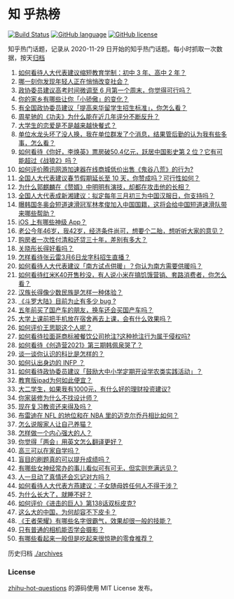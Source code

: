 # 知 乎热榜
[![Build Status](https://github.com/ToWeLong/zhihu-hot-questions/workflows/CI/badge.svg)](https://github.com/ToWeLong/zhihu-hot-questions/actions)
[![GitHub language](https://img.shields.io/badge/language-golang-orange.svg)](https://golang.org/)
[![GitHub license](https://img.shields.io/github/license/ToWeLong/zhihu-hot-questions)](https://github.com/ToWeLong/zhihu-hot-questions/blob/main/LICENSE)

知乎热门话题，记录从 2020-11-29 日开始的知乎热门话题。每小时抓取一次数据，按天[归档](./archives)

<!-- BEGIN -->

1. [如何看待人大代表建议缩短教育学制：初中 3 年、高中 2 年？](https://www.zhihu.com/question/447858027)
1. [哪一刻你发现年轻人正在悄悄改变社会？](https://www.zhihu.com/question/447184915)
1. [政协委员建议高考时间微调至 6 月第一个周末，你觉得可行吗？](https://www.zhihu.com/question/447599285)
1. [你的家乡有哪些让你「小骄傲」的变化？](https://www.zhihu.com/question/447184809)
1. [有全国政协委员建议「提高来华留学生招生标准」，你怎么看？](https://www.zhihu.com/question/447820849)
1. [周星驰的《功夫》为什么能在近几年评分不断反升？](https://www.zhihu.com/question/447705926)
1. [大学生的恋爱是不是越来越快餐式？](https://www.zhihu.com/question/447088569)
1. [单位水龙头坏了没人换，我在单位群发了个消息，结果管后勤的认为我有些多事，怎么看？](https://www.zhihu.com/question/375794696)
1. [如何看待《你好，李焕英》票房破50.4亿元，跃居中国影史第 2 位？它有可能超过《战狼2》吗？](https://www.zhihu.com/question/447891798)
1. [如何评价腾讯网游加速器在线商城低价出售《鬼谷八荒》的行为?](https://www.zhihu.com/question/447858056)
1. [全国人大代表建议春节假期延长至 10 天，你赞成吗？可行性如何？](https://www.zhihu.com/question/447939211)
1. [为什么郭麒麟在《赘婿》中明明有演技，却都在攻击他的长相？](https://www.zhihu.com/question/445490691)
1. [全国人大代表成新湘建议：拟定每年三月初三为中国汉服日，你支持吗？](https://www.zhihu.com/question/448032645)
1. [曝韩国冬奥会短道速滑冠军林孝俊加入中国国籍，这将会给中国短道速滑队带来哪些帮助？](https://www.zhihu.com/question/447951641)
1. [iOS 上有哪些神级 App？](https://www.zhihu.com/question/27699000)
1. [老公今年46岁，我42岁，经济条件尚可，想要个二胎，想听听大家的意见？](https://www.zhihu.com/question/267278277)
1. [购房者一次性付清和还贷三十年，差别有多大？](https://www.zhihu.com/question/440197525)
1. [关晓彤长得好看吗？](https://www.zhihu.com/question/447247902)
1. [怎样看待张云雷3月6日龙字科招生直播？](https://www.zhihu.com/question/447952829)
1. [如何看待人大代表建议「南方试点供暖」？你认为南方需要供暖吗？](https://www.zhihu.com/question/447901951)
1. [如何看待红米K40开售秒没，有人说小米在搞饥饿营销、套路消费者，你怎么看？](https://www.zhihu.com/question/447475053)
1. [汉族长得像少数民族是怎样一种体验？](https://www.zhihu.com/question/57456427)
1. [《斗罗大陆》目前为止有多少 bug ?](https://www.zhihu.com/question/445980899)
1. [五年前买了国产车的朋友，换车还会买国产车吗？](https://www.zhihu.com/question/327513108)
1. [大学上课前把手机放在宿舍再去上课，会有什么效果吗？](https://www.zhihu.com/question/434955424)
1. [如何评价王思聪这个人呢？](https://www.zhihu.com/question/291055358)
1. [如何看待拉面哥商标被餐饮公司抢注?这种抢注行为属于侵权吗?](https://www.zhihu.com/question/447705170)
1. [如何看待《创造营2021》第三期韩佩泉哭了？](https://www.zhihu.com/question/447938117)
1. [谈一谈你认识的科比是怎样的？](https://www.zhihu.com/question/446904852)
1. [如何认出身边的 INFP ？](https://www.zhihu.com/question/374331049)
1. [如何看待政协委员建议「鼓励大中小学定期开设学农类实践活动」？](https://www.zhihu.com/question/447890501)
1. [教育版ipad为何如此便宜？](https://www.zhihu.com/question/270264935)
1. [大二学生，如果我有1000元，有什么好的理财投资建议?](https://www.zhihu.com/question/447504463)
1. [你家装修为什么不找设计师？](https://www.zhihu.com/question/428043723)
1. [现在复习教资还来得及吗？](https://www.zhihu.com/question/446988256)
1. [布雷迪在 NFL 的地位和在 NBA 里的迈克尔乔丹相比如何？](https://www.zhihu.com/question/446827390)
1. [怎么说服家人让自己养猫？](https://www.zhihu.com/question/297023125)
1. [怎样做一个内心强大的人？](https://www.zhihu.com/question/52739222)
1. [你觉得「两会」用英文怎么翻译更好？](https://www.zhihu.com/question/447722861)
1. [高三可以在家自学吗？](https://www.zhihu.com/question/419406372)
1. [盲目的刷题真的可以提升成绩吗？](https://www.zhihu.com/question/448013657)
1. [有哪些女神经常办的事儿看似可有可无，但实则充满远见？](https://www.zhihu.com/question/447754315)
1. [人一旦动了真情还会忘记对方吗？](https://www.zhihu.com/question/442698568)
1. [如何看待人大代表方燕建议：子女随母姓任何人不得干涉？](https://www.zhihu.com/question/447566906)
1. [为什么长大了，就睡不好？](https://www.zhihu.com/question/296952347)
1. [如何评价《进击的巨人》第138话双标皮克?](https://www.zhihu.com/question/447868312)
1. [这么大的中国，为何却容不下皮卡？](https://www.zhihu.com/question/48425484)
1. [《王者荣耀》有哪些名字很霸气，效果却很一般的技能？](https://www.zhihu.com/question/443183519)
1. [只有普通的相机能否学会摄影？](https://www.zhihu.com/question/447227047)
1. [有哪些看起来一般但是吃起来很惊艳的零食推荐？](https://www.zhihu.com/question/431010472)

<!-- END -->

历史归档 [./archives](./archives)


### License
[zhihu-hot-questions](https://github.com/towelong/zhihu-hot-questions) 的源码使用 MIT License 发布。
